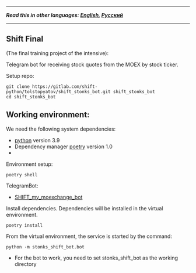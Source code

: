 ***
**_Read this in other languages: [English](README.eu.md), [Русский](README.md)_**
***

## Shift Final
(The final training project of the intensive):

Telegram bot for receiving stock quotes from the MOEX by stock ticker.

Setup repo:
```shell script
git clone https://gitlab.com/shift-python/tolstopyatov/shift_stonks_bot.git shift_stonks_bot
cd shift_stonks_bot
```
   
## Working environment:
We need the following system dependencies:
- [python](https://www.python.org/downloads/release/python-390/) version 3.9 
- Dependency manager [poetry](https://python-poetry.org/docs/#installation) version 1.0
- 
Environment setup:
```shell script
poetry shell
```

TelegramBot:

- [SHIFT_my_moexchange_bot](https://t.me/SHIFT_my_moexchange_bot)


Install dependencies. Dependencies will be installed in the virtual environment.
```shell script
poetry install 
```

From the virtual environment, the service is started by the command:
```shell script
python -m stonks_shift_bot.bot
```
- For the bot to work, you need to set stonks_shift_bot as the working directory
